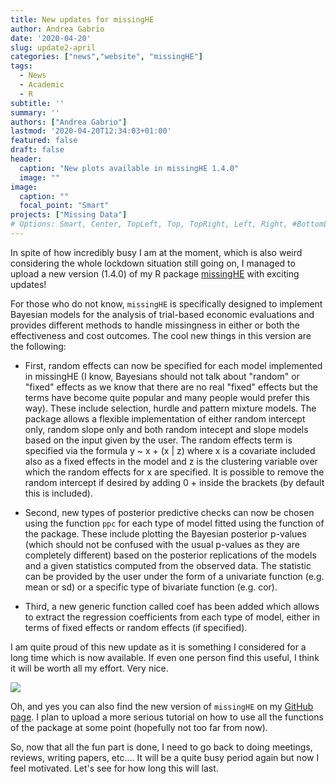 ```yaml
---
title: New updates for missingHE
author: Andrea Gabrio
date: '2020-04-20'
slug: update2-april
categories: ["news","website", "missingHE"]
tags:
  - News
  - Academic 
  - R
subtitle: ''
summary: ''
authors: ["Andrea Gabrio"]
lastmod: '2020-04-20T12:34:03+01:00'
featured: false
draft: false
header:
  caption: "New plots available in missingHE 1.4.0"
  image: ""
image:
  caption: ""
  focal_point: "Smart"
projects: ["Missing Data"]
# Options: Smart, Center, TopLeft, Top, TopRight, Left, Right, #BottomLeft, Bottom, BottomRight
---
```


In spite of how incredibly busy I am at the moment, which is also weird considering the whole lockdown situation still going on, I managed to upload a new version (1.4.0) of my R package [missingHE](https://cran.r-project.org/web/packages/missingHE/index.html) with exciting updates! 

For those who do not know, `missingHE` is specifically designed to implement Bayesian models for the analysis of trial-based economic evaluations and provides different methods to handle missingness in either or both the effectiveness and cost outcomes. The cool new things in this version are the following: 

* First, random effects can now be specified for each model implemented in missingHE (I know, Bayesians should not talk about "random" or "fixed" effects as we know that there are no real "fixed" effects but the terms have become quite popular and many people would prefer this way). These include selection, hurdle and pattern mixture models. The package allows a flexible implementation of either random intercept only, random slope only and both random intecept and slope models based on the input given by the user. The random effects term is specified via the formula y ~ x + (x | z) where x is a covariate included also as a fixed effects in the model and z is the clustering variable over which the random effects for x are specified. It is possible to remove the random intercept if desired by adding 0 + inside the brackets (by default this is included).

* Second, new types of posterior predictive checks can now be chosen using the function `ppc` for each type of model fitted using the function of the package. These include plotting the Bayesian posterior p-values (which should not be confused with the usual p-values as they are completely different) based on the posterior replications of the models and a given statistics computed from the observed data. The statistic can be provided by the user under the form of a univariate function (e.g. mean or sd) or a specific type of bivariate function (e.g. cor).

* Third, a new generic function called coef has been added which allows to extract the regression coefficients from each type of model, either in terms of fixed effects or random effects (if specified). 

I am quite proud of this new update as it is something I considered for a long time which is now available. If even one person find this useful, I think it will be worth all my effort. Very nice.

![](https://media.giphy.com/media/ghccKVv6mSpXy/giphy.gif)
 
Oh, and yes you can also find the new version of `missingHE` on my [GitHub page](https://github.com/AnGabrio/missingHE). I plan to upload a more serious tutorial on how to use all the functions of the package at some point (hopefully not too far from now).

So, now that all the fun part is done, I need to go back to doing meetings, reviews, writing papers, etc.... It will be a quite busy period again but now I feel motivated. Let's see for how long this will last. 












